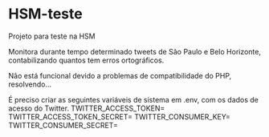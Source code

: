 # HSM-teste
Projeto para teste na HSM

Monitora durante tempo determinado tweets de São Paulo e Belo Horizonte, contabilizando quantos tem erros ortográficos.

Não está funcional devido a problemas de compatibilidade do PHP, resolvendo...

É preciso criar as seguintes variáveis de sistema em .env, com os dados de acesso do Twitter.
TWITTER_ACCESS_TOKEN=
TWITTER_ACCESS_TOKEN_SECRET=
TWITTER_CONSUMER_KEY=
TWITTER_CONSUMER_SECRET=

